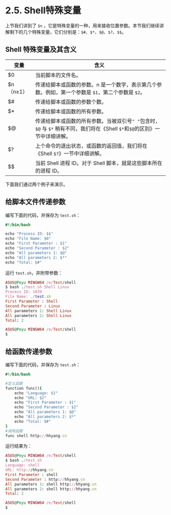 # 2.5. Shell特殊变量

上节我们讲到了 `$n` ，它是特殊变量的一种，用来接收位置参数。本节我们继续讲解剩下的几个特殊变量，它们分别是：`$#`、`$*`、`$@`、`$?`、`$$`。

## Shell 特殊变量及其含义

变量 |  含义
----    |   ----
$0  |   当前脚本的文件名。
$n（n≥1）   |   传递给脚本或函数的参数。n 是一个数字，表示第几个参数。例如，第一个参数是 `$1`，第二个参数是 `$2`。
$#  |   传递给脚本或函数的参数个数。
$*  |   传递给脚本或函数的所有参数。
$@  |   传递给脚本或函数的所有参数。当被双引号`" "`包含时，`$@` 与 `$*` 稍有不同，我们将在《Shell `$*`和`$@`的区别》一节中详细讲解。
$?  |   上个命令的退出状态，或函数的返回值，我们将在《Shell `$?`》一节中详细讲解。
$$  |   当前 Shell 进程 ID。对于 Shell 脚本，就是这些脚本所在的进程 ID。

下面我们通过两个例子来演示。

## 给脚本文件传递参数

编写下面的代码，并保存为 `test.sh`：

```ruby
#!/bin/bash

echo "Process ID: $$"
echo "File Name: $0"
echo "First Parameter : $1"
echo "Second Parameter : $2"
echo "All parameters 1: $@"
echo "All parameters 2: $*"
echo "Total: $#"
```
运行 `test.sh`，并附带参数：

```ruby
ASUS@Peyu MINGW64 /e/Test/shell
$ bash ./test.sh Shell Linux
Process ID: 1039
File Name: ./test.sh
First Parameter : Shell
Second Parameter : Linux
All parameters 1: Shell Linux
All parameters 2: Shell Linux
Total: 2

ASUS@Peyu MINGW64 /e/Test/shell
$
```
## 给函数传递参数

编写下面的代码，并保存为 `test.sh`：

```ruby
#!/bin/bash

#定义函数
function func(){
    echo "Language: $1"
    echo "URL: $2"
    echo "First Parameter : $1"
    echo "Second Parameter : $2"
    echo "All parameters 1: $@"
    echo "All parameters 2: $*"
    echo "Total: $#"
}
#调用函数
func shell http://hhyang.cn
```
运行结果为：

```ruby
ASUS@Peyu MINGW64 /e/Test/shell
$ bash ./test.sh
Language: shell
URL: http://hhyang.cn
First Parameter : shell
Second Parameter : http://hhyang.cn
All parameters 1: shell http://hhyang.cn
All parameters 2: shell http://hhyang.cn
Total: 2

ASUS@Peyu MINGW64 /e/Test/shell
$
```
